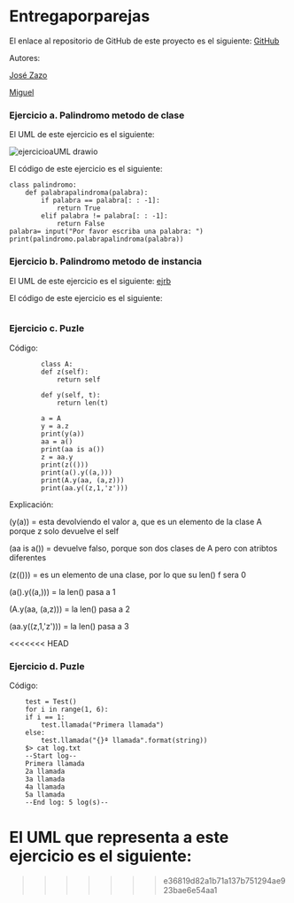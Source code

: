 # Entregaporparejas


El enlace al repositorio de GitHub de este proyecto es el siguiente: [GitHub](https://github.com/jzazooro/Entregaporparejas.git)

Autores:

[José Zazo](https://github.com/jzazooro)

[Miguel](https://github.com/migueliiin)

### Ejercicio a. Palindromo metodo de clase

El UML de este ejercicio es el siguiente:

![ejercicioaUML drawio](https://user-images.githubusercontent.com/91785177/159487858-e9b4ff43-4fda-454d-aedd-e91068a74112.png)

El código de este ejercicio es el siguiente:

```
class palindromo:
    def palabrapalindroma(palabra):
        if palabra == palabra[: : -1]:
            return True
        elif palabra != palabra[: : -1]:
            return False
palabra= input("Por favor escriba una palabra: ")
print(palindromo.palabrapalindroma(palabra))
```

### Ejercicio b. Palindromo metodo de instancia


El UML de este ejercicio es el siguiente:
[ejrb]()

El código de este ejercicio es el siguiente:

```

```


### Ejercicio c. Puzle
    
Código:
    
``` 
        class A: 
        def z(self): 
            return self 
    
        def y(self, t): 
            return len(t) 
    
        a = A 
        y = a.z 
        print(y(a)) 
        aa = a() 
        print(aa is a()) 
        z = aa.y 
        print(z(())) 
        print(a().y((a,))) 
        print(A.y(aa, (a,z))) 
        print(aa.y((z,1,'z'))) 
```
Explicación:

(y(a)) = esta devolviendo el valor a, que es un elemento de la clase A porque z solo devuelve el self

(aa is a()) = devuelve falso, porque son dos clases de A pero con atribtos diferentes

(z(())) = es un elemento de una clase, por lo que su len() f sera 0

(a().y((a,))) = la len() pasa a 1

(A.y(aa, (a,z))) = la len() pasa a 2

(aa.y((z,1,'z'))) = la len() pasa a 3

<<<<<<< HEAD
### Ejercicio d. Puzle
    
Código:
    
``` 
    test = Test() 
    for i in range(1, 6): 
    if i == 1: 
        test.llamada("Primera llamada") 
    else: 
        test.llamada("{}ª llamada".format(string)) 
    $> cat log.txt 
    --Start log-- 
    Primera llamada 
    2a llamada 
    3a llamada 
    4a llamada 
    5a llamada 
    --End log: 5 log(s)-- 
```

El UML que representa a este ejercicio es el siguiente:
=======
>>>>>>> e36819d82a1b71a137b751294ae923bae6e54aa1
